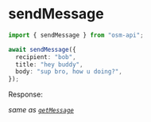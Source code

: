 # sendMessage

```ts
import { sendMessage } from "osm-api";

await sendMessage({
  recipient: "bob",
  title: "hey buddy",
  body: "sup bro, how u doing?",
});
```

Response:

_same as [`getMessage`](./getMessage.md)_
